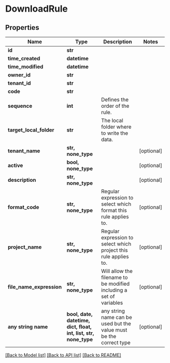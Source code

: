 # DownloadRule


## Properties
Name | Type | Description | Notes
------------ | ------------- | ------------- | -------------
**id** | **str** |  | 
**time_created** | **datetime** |  | 
**time_modified** | **datetime** |  | 
**owner_id** | **str** |  | 
**tenant_id** | **str** |  | 
**code** | **str** |  | 
**sequence** | **int** | Defines the order of the rule. | 
**target_local_folder** | **str** | The local folder where to write the data. | 
**tenant_name** | **str, none_type** |  | [optional] 
**active** | **bool, none_type** |  | [optional] 
**description** | **str, none_type** |  | [optional] 
**format_code** | **str, none_type** | Regular expression to select which format this rule applies to. | [optional] 
**project_name** | **str, none_type** | Regular expression to select which project this rule applies to. | [optional] 
**file_name_expression** | **str, none_type** | Will allow the filename to be modified including a set of variables | [optional] 
**any string name** | **bool, date, datetime, dict, float, int, list, str, none_type** | any string name can be used but the value must be the correct type | [optional]

[[Back to Model list]](../README.md#documentation-for-models) [[Back to API list]](../README.md#documentation-for-api-endpoints) [[Back to README]](../README.md)


